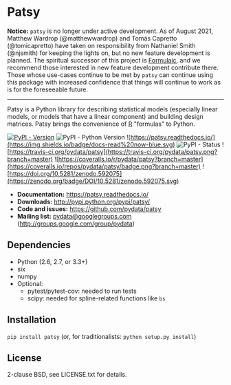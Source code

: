 # Patsy

**Notice:** `patsy` is no longer under active development. As of August 2021,
Matthew Wardrop (@matthewwardrop) and Tomás Capretto (@tomicapretto) have taken
on responsibility from Nathaniel Smith (@njsmith) for keeping the lights on, but
no new feature development is planned. The spiritual successor of this project
is [Formulaic](https://github.com/matthewwardrop/formulaic), and we
recommend those interested in new feature development contribute there. Those
whose use-cases continue to be met by `patsy` can continue using this package
with increased confidence that things will continue to work as is for the
foreseeable future.

---

Patsy is a Python library for describing statistical models
(especially linear models, or models that have a linear component) and
building design matrices. Patsy brings the convenience of [R](http://www.r-project.org/) "formulas" to Python.

[![PyPI - Version](https://img.shields.io/pypi/v/patsy.svg)](https://pypi.org/project/spec-classes/)
![PyPI - Python Version](https://img.shields.io/pypi/pyversions/patsy.svg)
![https://patsy.readthedocs.io/](https://img.shields.io/badge/docs-read%20now-blue.svg)
![PyPI - Status](https://img.shields.io/pypi/status/patsy.svg)
![https://travis-ci.org/pydata/patsy](https://travis-ci.org/pydata/patsy.png?branch=master)
![https://coveralls.io/r/pydata/patsy?branch=master](https://coveralls.io/repos/pydata/patsy/badge.png?branch=master)
![https://doi.org/10.5281/zenodo.592075](https://zenodo.org/badge/DOI/10.5281/zenodo.592075.svg)

- **Documentation:** <https://patsy.readthedocs.io/>
- **Downloads:** <http://pypi.python.org/pypi/patsy/>
- **Code and issues:** <https://github.com/pydata/patsy>
- **Mailing list:** <pydata@googlegroups.com> (<http://groups.google.com/group/pydata>)


## Dependencies

  * Python (2.6, 2.7, or 3.3+)
  * six
  * numpy
  * Optional:
    * pytest/pytest-cov: needed to run tests
    * scipy: needed for spline-related functions like ``bs``

## Installation
  ``pip install patsy`` (or, for traditionalists: ``python setup.py install``)

## License

2-clause BSD, see LICENSE.txt for details.
